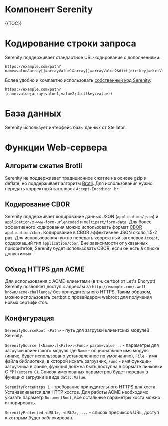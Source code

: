 # Компонент Serenity

{{TOC}}

# Кодирование строки запроса

Serenity поддерживает стандартное URL-кодирование с дополнениями:

```
https://example.com/path?name=value&array[]=arrayValue1&array[]=arrayValue2&dict[dictKey]=dictValue
```


Более удобно и компактно использовать [собственный код Serenity](encoding):

```
https://example.com/path?(name:value;array:value1,value2;dict(key:value))
```

# База данных

Serenity использует интерфейс базы данных от Stellator.

# Функции Web-сервера

## Алгоритм сжатия Brotli

Serenity не поддерживает традиционное сжатие на основе gzip и deflate, но поддерживает алгоритм [Brotli](https://ru.wikipedia.org/wiki/Brotli).
Для использования нужно передать корректный заголовок `Accept-Encoding: br`.

## Кодирование CBOR

Serenity поддерживает кодирование данных JSON (`application/json`) и `application/x-www-form-urlencoded` и `multipart/form-data`. Для более эффективного кодирования можно использовать формат [CBOR](https://cbor.io/) `application/cbor`. Кодирование в CBOR эффективнее JSON около 1.5-2 раз. Для использования нужно передать корректный заголовок `Accept`, содержащий тип `application/cbor`. Вне зависимости от указанных приоритетов, Serenity будет использовать CBOR, если он есть в списке допустимых.

## Обход HTTPS для ACME

Для использования с ACME-клиентами (в т.ч. certbot от Let's Encrypt) Serenity позволяет доступ к адресам за `http://example.com/.well-known/acme-challenge/` без принудительного HTTPS. Таким образом, можно использовать certbot с провайдером webroot для получения новых сертификтов.

## Конфигурация

`SerenitySourceRoot <Path>` - путь для загрузки клиентских модулей Serenity.

`SerenitySource [<Name>:]<File>:<Func> param=value ..` - параметры для загрузки клиентского модуля где `Name` - опциональное имя модуля (иначе, будет использовано установленное по умолчанию), `File` - имя файла библиотеки, в которой искать загрузчик, `Func` - имя функции-загрузчика в файле, функция должна быть доступна в формате линковки C FFI (`extern C`). Список именованых параметров будет передан в функцию загрузки в виде `data::Value`.

`SerenityForceHttps 1` - требование принудительного HTTPS для хоста. Устанавливается для HTTP хостов. Для работы ACME необходимо указать параметр `DocumentRoot`, все остальные параметры хоста можно игнорировать.

`SerenityProtected <URL1>, <URL2>, ...` - список префиксов URL, доступ к которым будет заблокирован.
